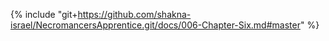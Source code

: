 {% include "git+https://github.com/shakna-israel/NecromancersApprentice.git/docs/006-Chapter-Six.md#master" %}

